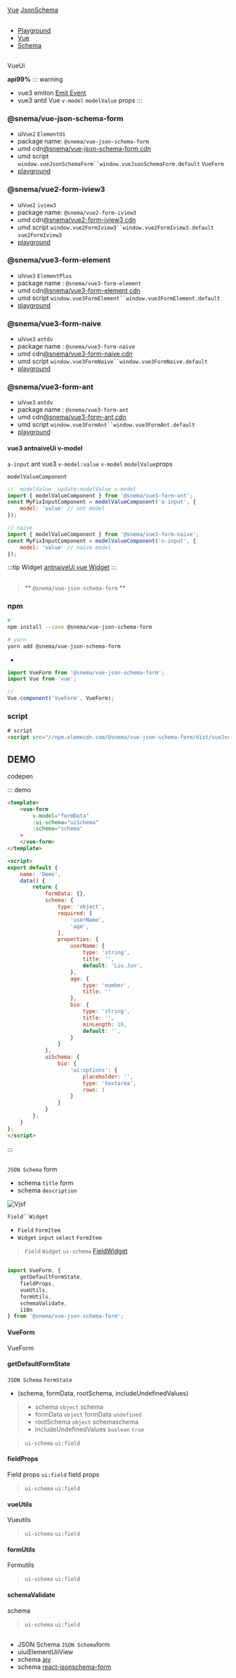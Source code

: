 #

##
 [Vue](https://cn.vuejs.org/)  [JsonSchema](https://json-schema.org/understanding-json-schema/index.html)

##
* [Playground ](https://form.lljj.me/ "Vue JSON Schema Form Playground")
* [Vue](https://form.lljj.me/vue-editor.html)
* [Schema](https://form.lljj.me/schema-generator.html "Vue JSON Schema Form Schema")

##
VueUi

**api99%**
::: warning
* vue3 emiton [ Emit Event](/zh/guide/basic-config.html#-emit-event)
* vue3 antd Vue `v-model`  `modelValue` props[](/zh/guide/#vue3-ant-v-model-%E7%89%B9%E6%AE%8A%E5%A4%84%E7%90%86)
:::

### @snema/vue-json-schema-form
* ui`Vue2` `ElementUi`
* package name: `@snema/vue-json-schema-form`
* umd cdn[@snema/vue-json-schema-form cdn](https://npm.elemecdn.com/@snema/vue-json-schema-form/dist/vueJsonSchemaForm.umd.min.js)
* umd script  `window.vueJsonSchemaForm``window.vueJsonSchemaForm.default`  `VueForm`
* [playground](https://form.lljj.me/#/demo?type=Simple)

### @snema/vue2-form-iview3
* ui`Vue2` `iview3`
* package name: `@snema/vue2-form-iview3`
* umd cdn[@snema/vue2-form-iview3 cdn](https://npm.elemecdn.com/@snema/vue2-form-iview3/dist/vue2-form-iview3.umd.min.js)
* umd script  `window.vue2FormIview3``window.vue2FormIview3.default`  `vue2FormIview3`
* [playground](https://form.lljj.me/#/demo?type=Simple&ui=VueIview3Form)

### @snema/vue3-form-element
* ui`Vue3` `ElementPlus`
* package name : `@snema/vue3-form-element`
* umd cdn[@snema/vue3-form-element cdn](https://npm.elemecdn.com/@snema/vue3-form-element/dist/vue3-form-element.umd.min.js)
* umd script  `window.vue3FormElement``window.vue3FormElement.default`
* [playground](https://form.lljj.me/v3/#/demo?type=Simple)

### @snema/vue3-form-naive
* ui`Vue3` `antdv`
* package name : `@snema/vue3-form-naive`
* umd cdn[@snema/vue3-form-naive cdn](https://npm.elemecdn.com/@snema/vue3-form-naive/dist/vue3-form-naive.umd.min.js)
* umd script  `window.vue3FormNaive``window.vue3FormNaive.default`
* [playground](https://form.lljj.me/v3/#/demo?type=Simple&ui=VueNaiveForm)

### @snema/vue3-form-ant
* ui`Vue3` `antdv`
* package name : `@snema/vue3-form-ant`
* umd cdn[@snema/vue3-form-ant cdn](https://npm.elemecdn.com/@snema/vue3-form-ant/dist/vue3-form-ant.umd.min.js)
* umd script  `window.vue3FormAnt``window.vue3FormAnt.default`
* [playground](https://form.lljj.me/v3/#/demo?type=Simple&ui=VueAntForm)

#### vue3 antnaiveUi v-model
 `a-input` ant vue3 `v-model:value` `v-model`  `modelValue`props

 `modelValueComponent`
```js
//  modelValue  update:modelValue v-model
import { modelValueComponent } from '@snema/vue3-form-ant';
const MyFixInputComponent = modelValueComponent('a-input', {
    model: 'value' // ant model
});

// naive
import { modelValueComponent } from '@snema/vue3-form-naive';
const MyFixInputComponent = modelValueComponent('n-input', {
    model: 'value' // naive model
});
```

:::tip
Widget
 [antnaiveUi vue Widget](/zh/guide/components.html#vue3-antnaiveui-)
:::

##
> ** `@snema/vue-json-schema-form` **

### npm

``` bash
#
npm install --save @snema/vue-json-schema-form

# yarn
yarn add @snema/vue-json-schema-form
```

*
```js
import VueForm from '@snema/vue-json-schema-form';
import Vue from 'vue';

//
Vue.component('VueForm', VueForm);
```

### script
```html
# script
<script src="//npm.elemecdn.com/@snema/vue-json-schema-form/dist/vueJsonSchemaForm.umd.min.js"></script>
```

## DEMO
codepen

::: demo
```html
<template>
    <vue-form
        v-model="formData"
        :ui-schema="uiSchema"
        :schema="schema"
    >
    </vue-form>
</template>

<script>
export default {
    name: 'Demo',
    data() {
        return {
            formData: {},
            schema: {
                type: 'object',
                required: [
                    'userName',
                    'age',
                ],
                properties: {
                    userName: {
                        type: 'string',
                        title: '',
                        default: 'Liu.Jun',
                    },
                    age: {
                        type: 'number',
                        title: ''
                    },
                    bio: {
                        type: 'string',
                        title: '',
                        minLength: 10,
                        default: '',
                    }
                }
            },
            uiSchema: {
                bio: {
                    'ui:options': {
                        placeholder: '',
                        type: 'textarea',
                        rows: 1
                    }
                }
            }
        };
    }
};
</script>
```
:::

##
 `JSON Schema` form
* schema `title`  form
* schema `description`


![Vjsf](/vjsf.jpg)

`Field``Widget`
* `Field`  `FormItem`
* `Widget`  `input` `select` `FormItem`
> `Field` `Widget` `ui-schema`
>  [Field](/zh/guide/adv-config.html#field)[Widget](/zh/guide/adv-config.html#widget)

##
```js
import VueForm, {
    getDefaultFormState,
    fieldProps,
    vueUtils,
    formUtils,
    schemaValidate,
    i18n
} from '@snema/vue-json-schema-form';
```

####  VueForm
 VueForm

#### getDefaultFormState
 `JSON Schema`  `FormState`
* (schema, formData, rootSchema, includeUndefinedValues)

>* schema `object` schema
>* formData `object`  formData  `undefined`
>* rootSchema `object` schemaschema
>* includeUndefinedValues `boolean`   `true`

>  `ui-schema` `ui:field`

#### fieldProps
Field props `ui:field` field props
>  `ui-schema` `ui:field`

#### vueUtils
Vueutils [](https://github.com/lljj-x/vue-json-schema-form/blob/master/packages/lib/utils/vueUtils.js)
>  `ui-schema` `ui:field`

#### formUtils
Formutils [](https://github.com/lljj-x/vue-json-schema-form/blob/master/packages/lib/utils/formUtils.js)
>  `ui-schema` `ui:field`

#### schemaValidate
schema [](https://github.com/lljj-x/vue-json-schema-form/blob/master/packages/lib/utils/schema/validate.js)
>  `ui-schema` `ui:field`

##
*  JSON Schema  `JSON Schema`form
* uiuiElementUiiView
* schema  [ajv](https://github.com/epoberezkin/ajv)
* schema [react-jsonschema-form](https://github.com/rjsf-team/react-jsonschema-form)
